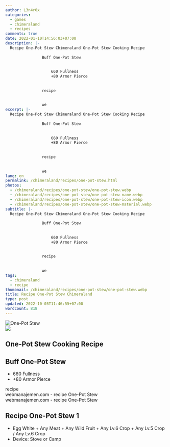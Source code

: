 ```yaml
---
author: L3n4r0x
categories:
  - games
  - chimeraland
  - recipes
comments: true
date: 2022-01-10T14:56:03+07:00
description: |-
  Recipe One-Pot Stew Chimeraland One-Pot Stew Cooking Recipe
                
                Buff One-Pot Stew
                
                  
                    660 Fullness
                    +80 Armor Pierce
                  
                
                recipe
              
              
                we
excerpt: |-
  Recipe One-Pot Stew Chimeraland One-Pot Stew Cooking Recipe
                
                Buff One-Pot Stew
                
                  
                    660 Fullness
                    +80 Armor Pierce
                  
                
                recipe
              
              
                we
lang: en
permalink: /chimeraland/recipes/one-pot-stew.html
photos:
  - /chimeraland/recipes/one-pot-stew/one-pot-stew.webp
  - /chimeraland/recipes/one-pot-stew/one-pot-stew-name.webp
  - /chimeraland/recipes/one-pot-stew/one-pot-stew-icon.webp
  - /chimeraland/recipes/one-pot-stew/one-pot-stew-material.webp
subtitle: |-
  Recipe One-Pot Stew Chimeraland One-Pot Stew Cooking Recipe
                
                Buff One-Pot Stew
                
                  
                    660 Fullness
                    +80 Armor Pierce
                  
                
                recipe
              
              
                we
tags:
  - chimeraland
  - recipe
thumbnail: /chimeraland/recipes/one-pot-stew/one-pot-stew.webp
title: Recipe One-Pot Stew Chimeraland
type: post
updated: 2022-10-05T11:46:55+07:00
wordcount: 818
---
```


<link
  rel="stylesheet"
  href="https://rawcdn.githack.com/dimaslanjaka/Web-Manajemen/870a349/css/bootstrap-5-3-0-alpha3-wrapper.css"
/>
<section id="bootstrap-wrapper">
  <div data-bs-theme="dark">
    <div class="card mb-2">
      <div class="card-body">
        <div class="row g-0">
          <div class="col-sm-4 position-relative mb-2">
            <img
              src="https://www.webmanajemen.com/chimeraland/recipes/one-pot-stew/one-pot-stew-material.webp"
              class="card-img fit-cover w-100 h-100"
              alt="One-Pot Stew"
              data-fancybox="true"
            />
          </div>
          <div class="col-sm-8 mb-2">
            <div class="card-body">
              <div class="d-flex flex-row align-items-center mb-3">
                <img
                  class="d-inline-block me-2"
                  src="https://www.webmanajemen.com/chimeraland/recipes/one-pot-stew/one-pot-stew-icon.webp"
                  width="auto"
                  height="auto"
                  style="vertical-align: middle"
                />
                <h2 class="fs-5">One-Pot Stew Cooking Recipe</h2>
              </div>
              <h2 class="card-title fs-5">Buff One-Pot Stew</h2>
              <div class="card-text">
                <ul>
                  <li>660 Fullness</li>
                  <li>+80 Armor Pierce</li>
                </ul>
              </div>
              <span class="badge rounded-pill">recipe</span>
            </div>
            <div class="card-footer text-end text-muted mt-auto">
              webmanajemen.com - recipe One-Pot Stew
            </div>
          </div>
        </div>
      </div>
      <div class="card-footer text-end text-muted">
        webmanajemen.com - recipe One-Pot Stew
      </div>
    </div>
    <div class="row mb-2">
      <div class="col-12 col-lg-6 recipe-item mb-2">
        <div class="card">
          <div class="card-body">
            <h2 class="card-title fs-5">Recipe One-Pot Stew 1</h2>
            <div class="card-text">
              <ul>
                <li>
                  Egg White<span> + </span>Any Meat<span> + </span>Any Wild
                  Fruit<span> + </span>Any Lv.6 Crop<span> + </span>Any Lv.5
                  Crop<span> / </span>Any Lv.6 Crop
                </li>
                <li>Device: Stove or Camp</li>
              </ul>
            </div>
          </div>
        </div>
      </div>
    </div>
  </div>
</section>